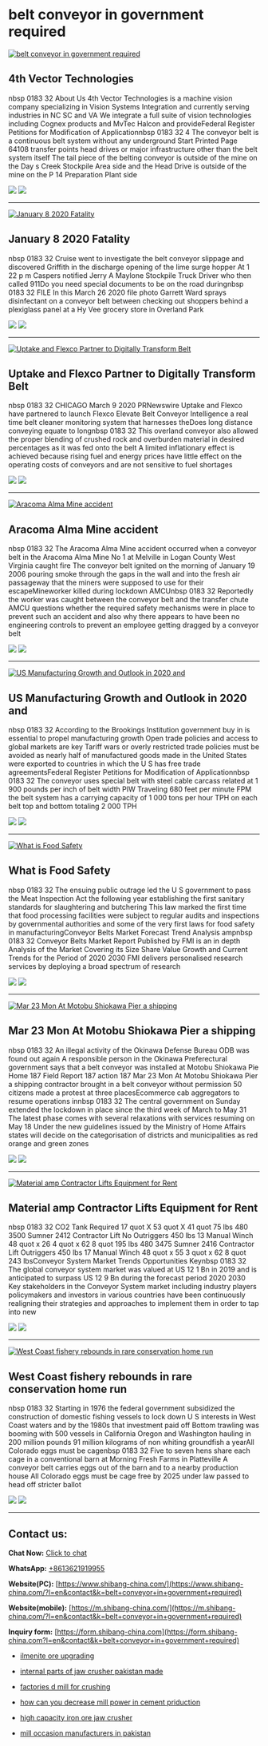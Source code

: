 # belt conveyor in government required

<a href="https://swt.shibang-china.com/?l=en&img&k=belt+conveyor+in+government+required" target="_blank">![belt conveyor in government required](http://static.shibang-china.com/all-800x300/21.jpg)</a>

## 4th Vector Technologies
nbsp 0183 32 About Us 4th Vector Technologies is a machine vision company specializing in Vision Systems Integration and currently serving industries in NC SC and VA We integrate a full suite of vision technologies including Cognex products and MvTec Halcon and provideFederal Register Petitions for Modification of Applicationnbsp 0183 32 4 The conveyor belt is a continuous belt system without any underground Start Printed Page 64108 transfer points head drives or major infrastructure other than the belt system itself The tail piece of the belting conveyor is outside of the mine on the Day s Creek Stockpile Area side and the Head Drive is outside of the mine on the P 14 Preparation Plant side


<a href="https://whatsapp.shibangsoft.com/WhatsApp.php" target="_blank" title="WhatsApp">![](http://static.shibang-china.com/icon/whatsapp.png)</a> <a href="https://swt.shibang-china.com/?l=en&icon&k=belt+conveyor+in+government+required" target="_blank">![](http://static.shibang-china.com/icon/chat-en.png)</a>

---

<a href="https://swt.shibang-china.com/?l=en&img&k=belt+conveyor+in+government+required" target="_blank">![January 8 2020 Fatality](http://static.shibang-china.com/all-800x300/1257.jpg)</a>

## January 8 2020 Fatality
nbsp 0183 32 Cruise went to investigate the belt conveyor slippage and discovered Griffith in the discharge opening of the lime surge hopper At 1 22 p m Caspers notified Jerry A Maylone Stockpile Truck Driver who then called 911Do you need special documents to be on the road duringnbsp 0183 32 FILE In this March 26 2020 file photo Garrett Ward sprays disinfectant on a conveyor belt between checking out shoppers behind a plexiglass panel at a Hy Vee grocery store in Overland Park


<a href="https://whatsapp.shibangsoft.com/WhatsApp.php" target="_blank" title="WhatsApp">![](http://static.shibang-china.com/icon/whatsapp.png)</a> <a href="https://swt.shibang-china.com/?l=en&icon&k=belt+conveyor+in+government+required" target="_blank">![](http://static.shibang-china.com/icon/chat-en.png)</a>

---

<a href="https://swt.shibang-china.com/?l=en&img&k=belt+conveyor+in+government+required" target="_blank">![Uptake and Flexco Partner to Digitally Transform Belt](http://static.shibang-china.com/all-800x300/694.jpg)</a>

## Uptake and Flexco Partner to Digitally Transform Belt
nbsp 0183 32 CHICAGO March 9 2020 PRNewswire  Uptake and Flexco have partnered to launch Flexco Elevate Belt Conveyor Intelligence a real time belt cleaner monitoring system that harnesses theDoes long distance conveying equate to longnbsp 0183 32 This overland conveyor also allowed the proper blending of crushed rock and overburden material in desired percentages as it was fed onto the belt A limited inflationary effect is achieved because rising fuel and energy prices have little effect on the operating costs of conveyors and are not sensitive to fuel shortages


<a href="https://whatsapp.shibangsoft.com/WhatsApp.php" target="_blank" title="WhatsApp">![](http://static.shibang-china.com/icon/whatsapp.png)</a> <a href="https://swt.shibang-china.com/?l=en&icon&k=belt+conveyor+in+government+required" target="_blank">![](http://static.shibang-china.com/icon/chat-en.png)</a>

---

<a href="https://swt.shibang-china.com/?l=en&img&k=belt+conveyor+in+government+required" target="_blank">![Aracoma Alma Mine accident](http://static.shibang-china.com/all-800x300/1214.jpg)</a>

## Aracoma Alma Mine accident
nbsp 0183 32 The Aracoma Alma Mine accident occurred when a conveyor belt in the Aracoma Alma Mine No 1 at Melville in Logan County West Virginia caught fire The conveyor belt ignited on the morning of January 19 2006 pouring smoke through the gaps in the wall and into the fresh air passageway that the miners were supposed to use for their escapeMineworker killed during lockdown AMCUnbsp 0183 32 Reportedly the worker was caught between the conveyor belt and the transfer chute AMCU questions whether the required safety mechanisms were in place to prevent such an accident and also why there appears to have been no engineering controls to prevent an employee getting dragged by a conveyor belt


<a href="https://whatsapp.shibangsoft.com/WhatsApp.php" target="_blank" title="WhatsApp">![](http://static.shibang-china.com/icon/whatsapp.png)</a> <a href="https://swt.shibang-china.com/?l=en&icon&k=belt+conveyor+in+government+required" target="_blank">![](http://static.shibang-china.com/icon/chat-en.png)</a>

---

<a href="https://swt.shibang-china.com/?l=en&img&k=belt+conveyor+in+government+required" target="_blank">![US Manufacturing Growth and Outlook in 2020 and](http://static.shibang-china.com/all-800x300/1499.jpg)</a>

## US Manufacturing Growth and Outlook in 2020 and
nbsp 0183 32 According to the Brookings Institution government buy in is essential to propel manufacturing growth Open trade policies and access to global markets are key Tariff wars or overly restricted trade policies must be avoided as nearly half of manufactured goods made in the United States were exported to countries in which the U S has free trade agreementsFederal Register Petitions for Modification of Applicationnbsp 0183 32 The conveyor uses special belt with steel cable carcass related at 1 900 pounds per inch of belt width PIW Traveling 680 feet per minute FPM the belt system has a carrying capacity of 1 000 tons per hour TPH on each belt top and bottom totaling 2 000 TPH


<a href="https://whatsapp.shibangsoft.com/WhatsApp.php" target="_blank" title="WhatsApp">![](http://static.shibang-china.com/icon/whatsapp.png)</a> <a href="https://swt.shibang-china.com/?l=en&icon&k=belt+conveyor+in+government+required" target="_blank">![](http://static.shibang-china.com/icon/chat-en.png)</a>

---

<a href="https://swt.shibang-china.com/?l=en&img&k=belt+conveyor+in+government+required" target="_blank">![What is Food Safety](http://static.shibang-china.com/all-800x300/161.jpg)</a>

## What is Food Safety
nbsp 0183 32 The ensuing public outrage led the U S government to pass the Meat Inspection Act the following year establishing the first sanitary standards for slaughtering and butchering This law marked the first time that food processing facilities were subject to regular audits and inspections by governmental authorities and some of the very first laws for food safety in manufacturingConveyor Belts Market Forecast Trend Analysis ampnbsp 0183 32 Conveyor Belts Market Report Published by FMI is an in depth Analysis of the Market Covering its Size Share Value Growth and Current Trends for the Period of 2020 2030 FMI delivers personalised research services by deploying a broad spectrum of research


<a href="https://whatsapp.shibangsoft.com/WhatsApp.php" target="_blank" title="WhatsApp">![](http://static.shibang-china.com/icon/whatsapp.png)</a> <a href="https://swt.shibang-china.com/?l=en&icon&k=belt+conveyor+in+government+required" target="_blank">![](http://static.shibang-china.com/icon/chat-en.png)</a>

---

<a href="https://swt.shibang-china.com/?l=en&img&k=belt+conveyor+in+government+required" target="_blank">![Mar 23 Mon At Motobu Shiokawa Pier a shipping](http://static.shibang-china.com/all-800x300/1328.jpg)</a>

## Mar 23 Mon At Motobu Shiokawa Pier a shipping
nbsp 0183 32 An illegal activity of the Okinawa Defense Bureau ODB was found out again A responsible person in the Okinawa Preferectural government says that a belt conveyor was installed at Motobu Shiokawa Pie Home 187 Field Report 187 action 187 Mar 23 Mon At Motobu Shiokawa Pier a shipping contractor brought in a belt conveyor without permission 50 citizens made a protest at three placesEcommerce cab aggregators to resume operations innbsp 0183 32 The central government on Sunday extended the lockdown in place since the third week of March to May 31 The latest phase comes with several relaxations with services resuming on May 18 Under the new guidelines issued by the Ministry of Home Affairs states will decide on the categorisation of districts and municipalities as red orange and green zones


<a href="https://whatsapp.shibangsoft.com/WhatsApp.php" target="_blank" title="WhatsApp">![](http://static.shibang-china.com/icon/whatsapp.png)</a> <a href="https://swt.shibang-china.com/?l=en&icon&k=belt+conveyor+in+government+required" target="_blank">![](http://static.shibang-china.com/icon/chat-en.png)</a>

---

<a href="https://swt.shibang-china.com/?l=en&img&k=belt+conveyor+in+government+required" target="_blank">![Material amp Contractor Lifts Equipment for Rent](http://static.shibang-china.com/all-800x300/627.jpg)</a>

## Material amp Contractor Lifts Equipment for Rent
nbsp 0183 32 CO2 Tank Required 17 quot X 53 quot X 41 quot 75 lbs 480 3500 Sumner 2412 Contractor Lift No Outriggers 450 lbs 13 Manual Winch 48 quot x 26 4 quot x 62 8 quot 195 lbs 480 3475 Sumner 2416 Contractor Lift Outriggers 450 lbs 17 Manual Winch 48 quot x 55 3 quot x 62 8 quot 243 lbsConveyor System Market Trends Opportunities Keynbsp 0183 32 The global conveyor system market was valued at US 12 1 Bn in 2019 and is anticipated to surpass US 12 9 Bn during the forecast period 2020 2030 Key stakeholders in the Conveyor System market including industry players policymakers and investors in various countries have been continuously realigning their strategies and approaches to implement them in order to tap into new


<a href="https://whatsapp.shibangsoft.com/WhatsApp.php" target="_blank" title="WhatsApp">![](http://static.shibang-china.com/icon/whatsapp.png)</a> <a href="https://swt.shibang-china.com/?l=en&icon&k=belt+conveyor+in+government+required" target="_blank">![](http://static.shibang-china.com/icon/chat-en.png)</a>

---

<a href="https://swt.shibang-china.com/?l=en&img&k=belt+conveyor+in+government+required" target="_blank">![West Coast fishery rebounds in rare conservation home run](http://static.shibang-china.com/all-800x300/263.jpg)</a>

## West Coast fishery rebounds in rare conservation home run
nbsp 0183 32 Starting in 1976 the federal government subsidized the construction of domestic fishing vessels to lock down U S interests in West Coast waters and by the 1980s that investment paid off Bottom trawling was booming with 500 vessels in California Oregon and Washington hauling in 200 million pounds 91 million kilograms of non whiting groundfish a yearAll Colorado eggs must be cagenbsp 0183 32 Five to seven hens share each cage in a conventional barn at Morning Fresh Farms in Platteville A conveyor belt carries eggs out of the barn and to a nearby production house All Colorado eggs must be cage free by 2025 under law passed to head off stricter ballot


<a href="https://whatsapp.shibangsoft.com/WhatsApp.php" target="_blank" title="WhatsApp">![](http://static.shibang-china.com/icon/whatsapp.png)</a> <a href="https://swt.shibang-china.com/?l=en&icon&k=belt+conveyor+in+government+required" target="_blank">![](http://static.shibang-china.com/icon/chat-en.png)</a>

---
## Contact us:

**Chat Now:** [Click to chat](https://swt.shibang-china.com?l=en&contact&k=belt+conveyor+in+government+required)

**WhatsApp:**  [+8613621919955](https://whatsapp.shibangsoft.com/WhatsApp.php)

**Website(PC):** [https://www.shibang-china.com/](https://www.shibang-china.com/?l=en&contact&k=belt+conveyor+in+government+required)

**Website(mobile):** [https://m.shibang-china.com/](https://m.shibang-china.com/?l=en&contact&k=belt+conveyor+in+government+required)

**Inquiry form:** [https://form.shibang-china.com](https://form.shibang-china.com?l=en&contact&k=belt+conveyor+in+government+required)

* [ilmenite ore upgrading](../165/ilmenite%20ore%20upgrading.md)

* [internal parts of jaw crusher pakistan made](../165/internal%20parts%20of%20jaw%20crusher%20pakistan%20made.md)

* [factories d mill for crushing](../164/factories%20d%20mill%20for%20crushing.md)

* [how can you decrease mill power in cement priduction](../161/how%20can%20you%20decrease%20mill%20power%20in%20cement%20priduction.md)

* [high capacity iron ore jaw crusher](../166/high%20capacity%20iron%20ore%20jaw%20crusher.md)

* [mill occasion manufacturers in pakistan](../169/mill%20occasion%20manufacturers%20in%20pakistan.md)